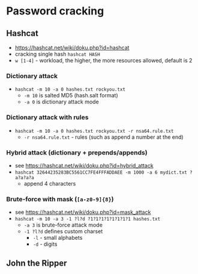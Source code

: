 # Password cracking

## Hashcat
- https://hashcat.net/wiki/doku.php?id=hashcat
- cracking single hash `hashcat HASH`
- `w [1-4]` - workload, the higher, the more resources allowed, default is 2

### Dictionary attack
- `hashcat -m 10 -a 0 hashes.txt rockyou.txt`
    - `-m 10` is salted MD5 (hash.salt format)
    - `-a 0` is dictionary attack mode

### Dictionary attack with rules
- `hashcat -m 10 -a 0 hashes.txt rockyou.txt -r nsa64.rule.txt`
    - `-r nsa64.rule.txt` - rules (such as append a number at the end)

### Hybrid attack (dictionary + prepends/appends)
- see https://hashcat.net/wiki/doku.php?id=hybrid_attack
- `hashcat 32644235283BC5561CC7FE4FFFADDAEE -m 1000 -a 6 mydict.txt ?a?a?a?a`
    - append 4 characters

### Brute-force with mask (`[a-z0-9]{8}`)
- see https://hashcat.net/wiki/doku.php?id=mask_attack
- `hashcat -m 10 -a 3 -1 ?l?d ?1?1?1?1?1?1?1?1 hashes.txt`
    - `-a 3` is brute-force attack mode
    - `-1 ?l?d`  defines custom charset
        - `-l` - small alphabets
        - `-d` - digits

## John the Ripper